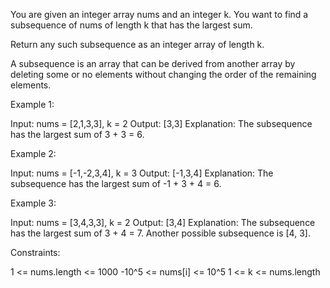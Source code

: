 You are given an integer array nums and an integer k. You want to find a
subsequence of nums of length k that has the largest sum.

Return any such subsequence as an integer array of length k.

A subsequence is an array that can be derived from another array by deleting
some or no elements without changing the order of the remaining elements.


Example 1:


Input: nums = [2,1,3,3], k = 2
Output: [3,3]
Explanation:
The subsequence has the largest sum of 3 + 3 = 6.

Example 2:


Input: nums = [-1,-2,3,4], k = 3
Output: [-1,3,4]
Explanation: 
The subsequence has the largest sum of -1 + 3 + 4 = 6.


Example 3:


Input: nums = [3,4,3,3], k = 2
Output: [3,4]
Explanation:
The subsequence has the largest sum of 3 + 4 = 7. 
Another possible subsequence is [4, 3].



Constraints:


1 <= nums.length <= 1000
-10^5 <= nums[i] <= 10^5
1 <= k <= nums.length




